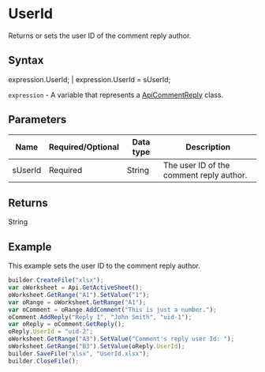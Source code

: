 # UserId

Returns or sets the user ID of the comment reply author.

## Syntax

expression.UserId; &#124; expression.UserId = sUserId;

`expression` - A variable that represents a [ApiCommentReply](../ApiCommentReply.md) class.

## Parameters

| **Name** | **Required/Optional** | **Data type** | **Description** |
| ------------- | ------------- | ------------- | ------------- |
| sUserId | Required | String | The user ID of the comment reply author. |

## Returns

String

## Example

This example sets the user ID to the comment reply author.

```javascript
builder.CreateFile("xlsx");
var oWorksheet = Api.GetActiveSheet();
oWorksheet.GetRange("A1").SetValue("1");
var oRange = oWorksheet.GetRange("A1");
var oComment = oRange.AddComment("This is just a number.");
oComment.AddReply("Reply 1", "John Smith", "uid-1");
var oReply = oComment.GetReply();
oReply.UserId = "uid-2";
oWorksheet.GetRange("A3").SetValue("Comment's reply user Id: ");
oWorksheet.GetRange("B3").SetValue(oReply.UserId);
builder.SaveFile("xlsx", "UserId.xlsx");
builder.CloseFile();
```